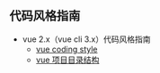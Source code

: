 ## 代码风格指南

* vue 2.x（vue cli 3.x）代码风格指南
  * [vue coding style](./docs/code-style-vue.md)
  * [vue 项目目录结构](./docs/project-directory-style-vue.md)
